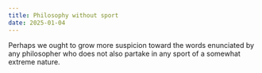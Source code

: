 ```yaml
---
title: Philosophy without sport
date: 2025-01-04
---
```


Perhaps we ought to grow more suspicion toward the words enunciated by any philosopher who does not also partake in any sport of a somewhat extreme nature.